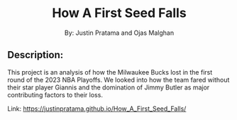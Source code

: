 <h1 align="center">How A First Seed Falls</h1>
<p align="center">By: Justin Pratama and Ojas Malghan</p>

## Description:
This project is an analysis of how the Milwaukee Bucks lost in the first round of the 2023 NBA Playoffs. We looked into how the team fared without their star player Giannis and the domination of Jimmy Butler as major contributing factors to their loss.

Link: https://justinpratama.github.io/How_A_First_Seed_Falls/
